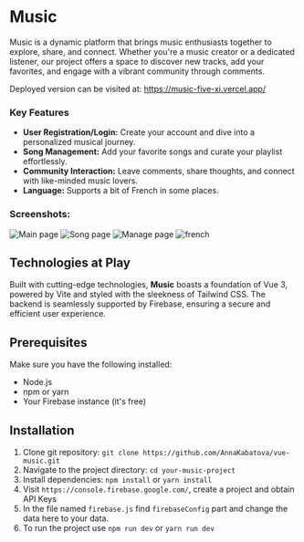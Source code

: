 # Music

Music is a dynamic platform that brings music enthusiasts together to explore, share, and connect. Whether you're a music creator or a dedicated listener, our project offers a space to discover new tracks, add your favorites, and engage with a vibrant community through comments.

Deployed version can be visited at: https://music-five-xi.vercel.app/

### Key Features

- **User Registration/Login:** Create your account and dive into a personalized musical journey.
- **Song Management:** Add your favorite songs and curate your playlist effortlessly.
- **Community Interaction:** Leave comments, share thoughts, and connect with like-minded music lovers.
- **Language:** Supports a bit of French in some places.

### Screenshots:
![Main page](https://github.com/AnnaKabatova/vue-music/assets/80786573/d15b2337-fd68-460e-80eb-605d634e7a23)
![Song page](https://github.com/AnnaKabatova/vue-music/assets/80786573/aef45b67-dc3d-4a2f-9c07-38a70659472a)
![Manage page](https://github.com/AnnaKabatova/vue-music/assets/80786573/8cf1207c-af83-4306-9d3e-b35282ba4aae)
![french](https://github.com/AnnaKabatova/vue-music/assets/80786573/06fcb7e3-2425-482f-9a7c-6bf39b313036)


## Technologies at Play

Built with cutting-edge technologies, **Music** boasts a foundation of Vue 3, powered by Vite and styled with the sleekness of Tailwind CSS. The backend is seamlessly supported by Firebase, ensuring a secure and efficient user experience.

## Prerequisites
Make sure you have the following installed:

- Node.js
- npm or yarn
- Your Firebase instance (it's free)

## Installation
1. Clone git repository: ```git clone https://github.com/AnnaKabatova/vue-music.git```
2. Navigate to the project directory: ```cd your-music-project```
3. Install dependencies: ```npm install``` or ```yarn install```
4. Visit ```https://console.firebase.google.com/```, create a project and obtain API Keys
5. In the file named ```firebase.js``` find ```firebaseConfig``` part and change the data here to your data.
6. To run the project use ```npm run dev``` or ```yarn run dev```
